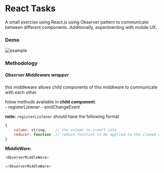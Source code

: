 # React Tasks

A small exercise using React.js using Observer pattern to communicate between
different components. Additionally, experimenting with mobile UX.

### Demo

![example](animation.gif)


### Methodology

##### Observer Middleware wrapper

this middleware allows child components of this middlware to communicate
with each other.

folow methods available in **child component**:  
    - registerListener
    - emitChangeEvent

**note:** `registerListener` should have the following format  

```javascript
{
    column: string,    // the column to insert into
    reducer: function  // reduce function to be applied to the cloned collection
}
```

**MiddleWare:**  

```javascript
<ObserverMiddleWare>
    ...
</ObserverMiddleWare>

```

